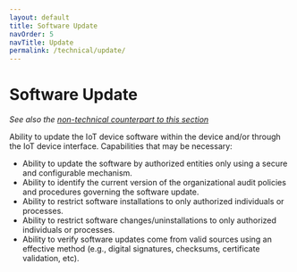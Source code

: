 ```yaml
---
layout: default
title: Software Update
navOrder: 5
navTitle: Update
permalink: /technical/update/
---
```


# Software Update

_See also the [non-technical counterpart to this section](../_8259-Control/update.md)_

Ability to update the IoT device software within the device and/or through the IoT device interface. Capabilities that may be necessary:

- Ability to update the software by authorized entities only using a secure and configurable mechanism.
- Ability to identify the current version of the organizational audit policies and procedures governing the software update.
- Ability to restrict software installations to only authorized individuals or processes.
- Ability to restrict software changes/uninstallations to only authorized individuals or processes.
- Ability to verify software updates come from valid sources using an effective method (e.g., digital signatures, checksums, certificate validation, etc).
